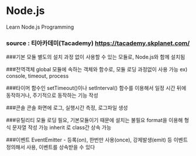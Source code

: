 # Node.js
Learn Node.js Programming


### source : 티아카데미(Tacademy) https://tacademy.skplanet.com/



###기본 모듈
    별도의 설치 과정 없이 사용할 수 있는 모듈로, Node.js와 함께 설치됨

###전역객체
    global 모듈에 속하는 객체와 함수로, 모듈 로딩 과정없이 사용 가능
    ex) console, timeout, process

###타이머
    함수인 setTimeout()이나 setInterval() 함수를 이용해서
    일정 시간 뒤에 동작하거나, 주기적으로 동작하는 기능 작성

###콘솔
    콘솔 화면에 로그, 실행시간 측정, 로그파일 생성

###유틸리티
    모듈 로딩 필요, 기본모듈이기 때문에 설치는 불필요
    format을 이용해 형식 문자열 작성 가능
    inherit 로 class간 상속 가능

###이벤트
    EventEmitter - 등록(on), 한번만 사용(once), 강제발생(emit) 등
    이벤트 정의해서 사용, 이벤트를 상속받을 수 있다